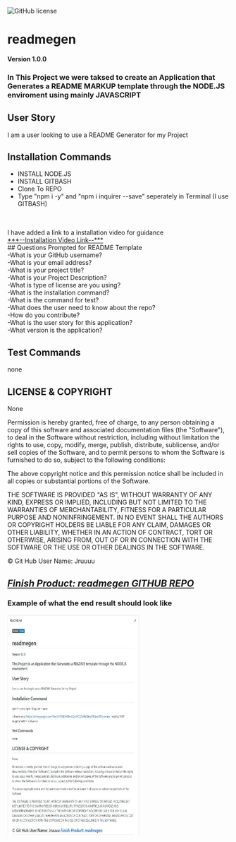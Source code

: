
![GitHub license](https://img.shields.io/badge/license-None-blue.svg)
# readmegen
**Version 1.0.0**
### In This Project we were taksed to create an Application that Generates a README MARKUP template through the NODE.JS enviroment using mainly JAVASCRIPT
## User Story
I am a user looking to use a README Generator for my Project
## Installation Commands
- INSTALL NODE.JS
- INSTALL GITBASH
- Clone To REPO
- Type "npm i -y" and "npm i inquirer --save" seperately in Terminal  (I use GITBASH)
<br>
<br>
I have added a link to a installation video for guidance
<br>
<a href="https://drive.google.com/file/d/15XjDVWfwJIQsVsCQ7w9kiBIwyFBQwcDR/view">***--Installation Video Link--***</a>
<br>
## Questions Prompted for README Template<br>
-What is your GitHub username?<br>
-What is your email address?<br>
-What is your project title?<br>
-What is your Project Description?<br>
-What is type of license are you using?<br>
-What is the installation command?<br>
-What is the command for test?<br>
-What does the user need to know about the repo?<br>
-How do you contribute?<br>
-What is the user story for this application?<br>
-What version is the application?<br>

## Test Commands
none

## LICENSE & COPYRIGHT
None


Permission is hereby granted, free of charge, to any person obtaining a copy
of this software and associated documentation files (the "Software"), to deal
in the Software without restriction, including without limitation the rights
to use, copy, modify, merge, publish, distribute, sublicense, and/or sell
copies of the Software, and to permit persons to whom the Software is
furnished to do so, subject to the following conditions:

The above copyright notice and this permission notice shall be included in
all copies or substantial portions of the Software.

THE SOFTWARE IS PROVIDED "AS IS", WITHOUT WARRANTY OF ANY KIND, EXPRESS OR
IMPLIED, INCLUDING BUT NOT LIMITED TO THE WARRANTIES OF MERCHANTABILITY,
FITNESS FOR A PARTICULAR PURPOSE AND NONINFRINGEMENT. IN NO EVENT SHALL THE
AUTHORS OR COPYRIGHT HOLDERS BE LIABLE FOR ANY CLAIM, DAMAGES OR OTHER
LIABILITY, WHETHER IN AN ACTION OF CONTRACT, TORT OR OTHERWISE, ARISING FROM,
OUT OF OR IN CONNECTION WITH THE SOFTWARE OR THE USE OR OTHER DEALINGS IN
THE SOFTWARE.



&copy; Git Hub User Name: Jruuuu

<a href="https://github.com/Jruuuu/readmegen/">***Finish Product: readmegen GITHUB REPO***</a>
--
### Example of what the end result should look like

  <img src="media\README EXAMPLE.JPG" alt="Weather Dashboard Screenshot" width="300px" height="500px"/>
  
  
  
  
  
  
  
  


